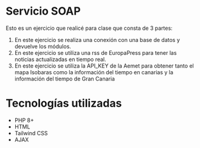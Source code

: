 # Servicio SOAP 
Esto es un ejercicio que realicé para clase que consta de 3 partes:
1. En este ejercicio se realiza una conexión con una base de datos y devuelve los módulos.
2. En este ejercicio se utiliza una rss de EuropaPress para tener las noticias actualizadas en tiempo real.
3. En este ejercicio se utiliza la API_KEY de la Aemet para obtener tanto el mapa Isobaras como la información del tiempo en canarias y la información del tiempo de Gran Canaria

# Tecnologías utilizadas
* PHP 8+
* HTML
* Tailwind CSS
* AJAX
